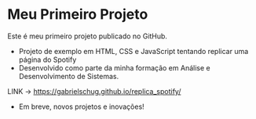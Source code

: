 # Meu Primeiro Projeto

Este é meu primeiro projeto publicado no GitHub.

- Projeto de exemplo em HTML, CSS e JavaScript tentando replicar uma página do Spotify
- Desenvolvido como parte da minha formação em Análise e Desenvolvimento de Sistemas.

LINK → https://gabrielschug.github.io/replica_spotify/


- Em breve, novos projetos e inovações!
